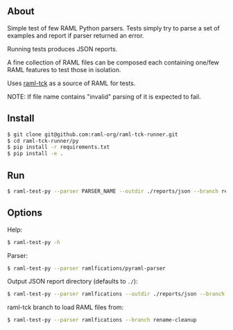 ## About

Simple test of few RAML Python parsers. Tests simply try to parse a set of examples and report if parser returned an error.

Running tests produces JSON reports.

A fine collection of RAML files can be composed each containing one/few RAML features to test those in isolation.

Uses [raml-tck](https://github.com/raml-org/raml-tck/tree/master/tests/raml-1.0) as a source of RAML for tests.

NOTE: If file name contains "invalid" parsing of it is expected to fail.

## Install

```sh
$ git clone git@github.com:raml-org/raml-tck-runner.git
$ cd raml-tck-runner/py
$ pip install -r requirements.txt
$ pip install -e .
```

## Run

```sh
$ raml-test-py --parser PARSER_NAME --outdir ./reports/json --branch rename-cleanup
```

## Options

Help:
```sh
$ raml-test-py -h
```

Parser:
```sh
$ raml-test-py --parser ramlfications/pyraml-parser
```

Output JSON report directory (defaults to `./`):
```sh
$ raml-test-py --parser ramlfications --outdir ./reports/json --branch rename-cleanup
```

raml-tck branch to load RAML files from:
```sh
$ raml-test-py --parser ramlfications --branch rename-cleanup
```

